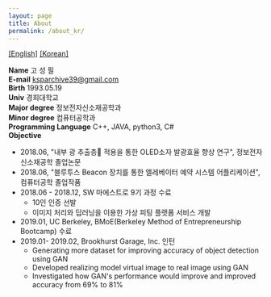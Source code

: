 ```yaml
---
layout: page
title: About
permalink: /about_kr/
---
```


<a href = "/about">[English]</a>
<a href = "/about_kr">[Korean]</a>


<b>Name</b> 고 성 필<br>
<b>E-mail</b> ksparchive39@gmail.com<br>
<b>Birth</b> 1993.05.19<br>
<b>Univ</b> 경희대학교<br>
<b>Major degree</b> 정보전자신소재공학과<br>
<b>Minor degree</b> 컴퓨터공학과<br>
<b>Programming Language</b> C++, JAVA, python3, C#<br>
<b>Objective</b><br>
* 2018.06, "내부 광 추출층 적용을 통한 OLED소자 발광효율 향상 연구", 정보전자신소재공학 졸업논문
* 2018.06, "블루투스 Beacon 장치를 통한 엘레베이터 예약 시스템 어플리케이션",  컴퓨터공학 졸업작품
* 2018.06 - 2018.12, SW 마에스트로 9기 과정 수료
  - 10인 인증 선발
  - 이미지 처리와 딥러닝을 이용한 가상 피팅 플랫폼 서비스 개발
* 2019.01, UC Berkeley, BMoE(Berkeley Method of Entrepreneurship Bootcamp) 수료
* 2019.01- 2019.02, Brookhurst Garage, Inc. 인턴
  - Generating more dataset for improving accuracy of object detection using GAN
  - Developed realizing model virtual image to real image using GAN
  - Investigated how GAN's performance would improve and improved accuracy from 69% to 81%
